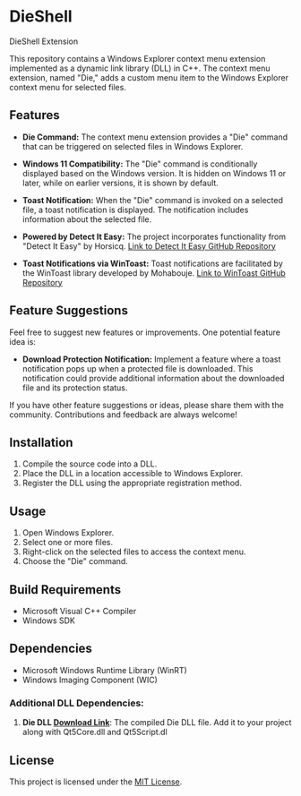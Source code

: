 # DieShell
DieShell Extension 


This repository contains a Windows Explorer context menu extension implemented as a dynamic link library (DLL) in C++. The context menu extension, named "Die," adds a custom menu item to the Windows Explorer context menu for selected files.

## Features

- **Die Command:** The context menu extension provides a "Die" command that can be triggered on selected files in Windows Explorer.

- **Windows 11 Compatibility:** The "Die" command is conditionally displayed based on the Windows version. It is hidden on Windows 11 or later, while on earlier versions, it is shown by default.

- **Toast Notification:** When the "Die" command is invoked on a selected file, a toast notification is displayed. The notification includes information about the selected file.

- **Powered by Detect It Easy:** The project incorporates functionality from "Detect It Easy" by Horsicq. [Link to Detect It Easy GitHub Repository](https://github.com/horsicq/DIE-engine)

- **Toast Notifications via WinToast:** Toast notifications are facilitated by the WinToast library developed by Mohabouje. [Link to WinToast GitHub Repository](https://github.com/mohabouje/WinToast)

## Feature Suggestions

Feel free to suggest new features or improvements. One potential feature idea is:

- **Download Protection Notification:** Implement a feature where a toast notification pops up when a protected file is downloaded. This notification could provide additional information about the downloaded file and its protection status.

If you have other feature suggestions or ideas, please share them with the community. Contributions and feedback are always welcome!

## Installation

1. Compile the source code into a DLL.
2. Place the DLL in a location accessible to Windows Explorer.
3. Register the DLL using the appropriate registration method.

## Usage

1. Open Windows Explorer.
2. Select one or more files.
3. Right-click on the selected files to access the context menu.
4. Choose the "Die" command.

## Build Requirements

- Microsoft Visual C++ Compiler
- Windows SDK

## Dependencies

- Microsoft Windows Runtime Library (WinRT)
- Windows Imaging Component (WIC)

### Additional DLL Dependencies:

1. **Die DLL [Download Link](https://github.com/horsicq/die_library)**: The compiled Die DLL file. Add it to your project along with Qt5Core.dll and Qt5Script.dl

## License

This project is licensed under the [MIT License](LICENSE).
